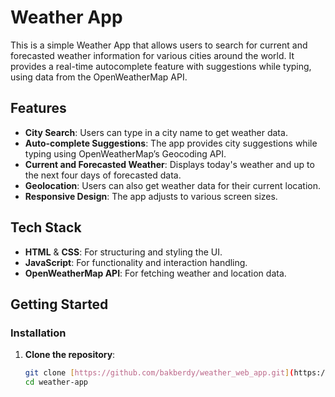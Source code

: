 # Weather App

This is a simple Weather App that allows users to search for current and forecasted weather information for various cities around the world. It provides a real-time autocomplete feature with suggestions while typing, using data from the OpenWeatherMap API.

## Features
- **City Search**: Users can type in a city name to get weather data.
- **Auto-complete Suggestions**: The app provides city suggestions while typing using OpenWeatherMap’s Geocoding API.
- **Current and Forecasted Weather**: Displays today's weather and up to the next four days of forecasted data.
- **Geolocation**: Users can also get weather data for their current location.
- **Responsive Design**: The app adjusts to various screen sizes.

## Tech Stack
- **HTML** & **CSS**: For structuring and styling the UI.
- **JavaScript**: For functionality and interaction handling.
- **OpenWeatherMap API**: For fetching weather and location data.

## Getting Started

### Installation
1. **Clone the repository**:
   ```bash
   git clone [https://github.com/bakberdy/weather_web_app.git](https://github.com/bakberdy/weather_web_app.git)
   cd weather-app
